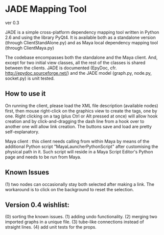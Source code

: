 # JADE Mapping Tool
ver 0.3

JADE is a simple cross-platform dependency mapping tool written in Python 2.6 and using the library PyQt4.
It is available both as a standalone version (through ClientStandAlone.py) and as Maya local dependency mapping tool
(through ClientMaya.py)

The codebase encompasses both the standalone and the Maya client. And, except for two initial view classes, all the rest of the
classes is shared between the clients. JADE is documented (EpyDoc, cfr. http://epydoc.sourceforge.net/) and the JADE model (graph.py, node.py, socket.py) is unit tested.

## How to use it
On running the client, please load the XML file description (available nodes) first, then mouse right-click
on the graphics view to create the tags, one by one. Right clicking on a tag (plus Ctrl or Alt pressed at once)
will allow hook creation and by click-and-dragging the dash line from a hook over to another one will allow link creation.
The buttons save and load are pretty self-explanatory.

Maya client : this client needs calling from within Maya by means of the additional Python script "MayaLauncherPythonScript" after
customising the physical path in it. Such script will reside in a Maya Script Editor's Python page and needs to be run from Maya.




## Known Issues
(1) two nodes can occasionally stay both selected after making a link. The workaround is to click on the background
to reset the selection.


## Version 0.4 wishlist:
(0) sorting the known issues.
(1) adding undo functionality.
(2) merging two imported graphs in a unique file.
(3) tube-like connections instead of straight lines.
(4) add unit tests for the props.


